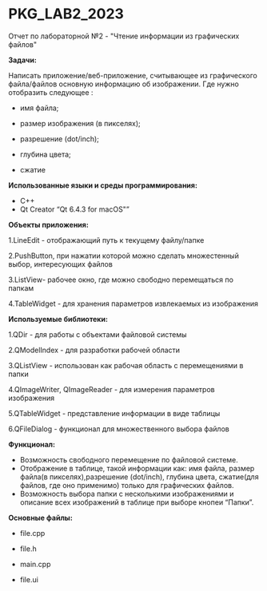 # PKG_LAB2_2023
  Отчет по лабораторной №2 - "Чтение информации из графических файлов" 
  
****Задачи:****

Написать приложение/веб-приложение, считывающее из графического файла/файлов основную информацию об изображении. Где нужно отобразить следующее : 

+ имя файла; 

+ размер изображения (в пикселях); 
+ разрешение (dot/inch); 
+ глубина цвета; 
+ cжатие 




 
**Использованные языки и среды программирования:**

+ C++  
+ Qt Creator  “Qt 6.4.3 for macOS"” 
 




 
**Объекты приложения:**

1.LineEdit -  отображающий путь к текущему файлу/папке 

2.PushButton, при нажатии которой можно сделать множестенный выбор, интересующих файлов 

3.ListView- pабочее окно, где можно свободно перемещаться по папкам 

4.TableWidget - для хранения параметров извлекаемых из изображения 

 


 
 
**Используемые библиотеки:**

1.QDir - для работы с объектами файловой системы 

2.QModelIndex - для разработки рабочей области 

3.QListView - использован как  рабочая область с перемещениями в папки 

4.QImageWriter, QImageReader - для измерения параметров изображения 

5.QTableWidget - представление информации в виде таблицы 

6.QFileDialog - функционал для множественного выбора файлов 



 
**Функционал:**

+ Возможность свободного перемещение по файловой системе. 
+ Отображение в таблице, такой информации как: имя файла, размер файла(в пикселях),разрешение (dot/inch), глубина цвета, сжатие(для файлов, где оно применимо) только для графических файлов. 
+ Возможность выбора папки с несколькими изображениями и описание всех изображений в таблице при выборе кнопеи “Папки”. 





**Основные файлы:**

+ file.cpp

+ file.h

+ main.cpp


+ file.ui
